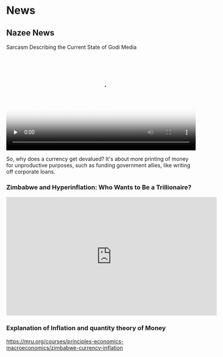 # News

## Nazee News

Sarcasm Describing the Current State of Godi Media


<video width="100%" controls preload="none" poster="./images/car_lane_median.png">
  <source src="https://42683ff2b1a2ac5ad2fef0ee01995d78.ipfs.4everland.link/ipfs/QmZjYxqXkn9bfTgqzefV8BoibYyNdUDrESU1Tm8YLDT7Si" type="video/mp4">
</video>

So, why does a currency get devalued? It's about more printing of money for unproductive purposes, such as funding government allies, like writing off corporate loans.


### Zimbabwe and Hyperinflation: Who Wants to Be a Trillionaire?

<iframe width="560" height="315" src="https://www.youtube.com/embed/78-BlZXm7wA?si=9wTRfR4VNdFz3pGa" title="YouTube video player" frameborder="0" allow="accelerometer; autoplay; clipboard-write; encrypted-media; gyroscope; picture-in-picture; web-share" referrerpolicy="strict-origin-when-cross-origin" allowfullscreen></iframe>

### Explanation of Inflation and quantity theory of Money

<https://mru.org/courses/principles-economics-macroeconomics/zimbabwe-currency-inflation>
